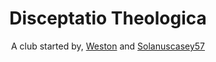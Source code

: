 <div align="center">
  <h1>Disceptatio Theologica</h1>
  <p>A club started by, <a href="github.com/ClassicMC-Studios">Weston</a> and <a href="#">Solanuscasey57</a> </p>
</div>
